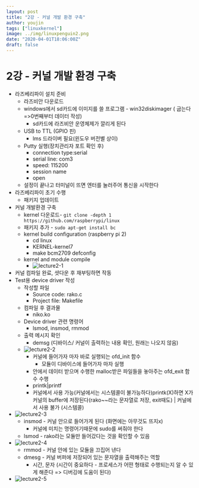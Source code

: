 ```yaml
---
layout: post
title: "2강 - 커널 개발 환경 구축"
author: youjin
tags: ["linuxkernel"]
image: ../img/linuxpenguin2.png
date: "2020-04-01T18:06:00Z"
draft: false
---
```


# 2강 - 커널 개발 환경 구축

- 라즈베리파이 설치 준비
    - 라즈비안 다운로드
    - windows에서 sd카드에 이미지를 쓸 프로그램 - win32diskimager ( 굽는다=>0번째부터 데이터 작성)
        - sd카드에 라즈비안 운영체제가 깔리게 된다
    - USB to TTL (GPIO 핀)
        - lms 드라이버 필요(윈도우 버전별 상이)
    - Putty 실행(장치관리자 포트 확인 후)
        - connection type:serial
        - serial line: com3
        - speed: 115200
        - session name
        - open
    - 설정이 끝나고 터미널이 뜨면 엔터를 눌러주어 통신을 시작한다
- 라즈베리파이 초기 수행
    - 패키지 업데이트
- 커널 개발환경 구축
    - kernel 다운로드- `git clone -depth 1 https://github.com/raspberrypi/linux`
    - 패키지 추가 - `sudo apt-get install bc`
    - kernel build configuration (raspberry pi 2)
        - cd linux
        - KERNEL-kernel7
        - make bcm2709 defconfig
    - kernel and module compile
        - ![lecture2-1](https://drive.google.com/uc?id=1OQ1WRWY-Kti38EWuhSNC_5bXZdYF99Az)
- 커널 컴파일 완료, 셧다운 후 재부팅하면 작동
- Test용 device driver 작성
    - 작성할 파일
        - Source code: rako.c
        - Project file: Makefile
    - 컴파일 후 결과물
        - niko.ko
    - Device driver 관련 명령어
        - lsmod, insmod, rmmod
    - 출력 메시지 확인
        - demsg (디바이스/ 커널이 출력하는 내용 확인, 원래는 나오지 않음)
    - ![lecture2-2](https://drive.google.com/uc?id=1ts_cYX68LdRcLxEeHCjQVYgJu3hMhwyr)
        - 커널에 들어가자 마자 바로 실행되는 ofd_init 함수
            - 모듈이 디바이스에 들어가자 마자 실행
        - 안에서 데이터 받으며 수행한 malloc받은 파일들을 놓아주는 ofd_exit 함수 수행
        - printk|printf
        - 커널에서 사용 가능(커널에서는 시스템콜이 불가능하다)printk(X)하면 X가 커널의 buffer에 저장된다(rako~~라는 문자열로 저장, exit때도) | 커널에서 사용 불가 (시스템콜)
- ![lecture2-3](https://drive.google.com/uc?id=1l7-sPqL59OEalKvG1q1ph7gd5sOV4um_)
    - insmod - 커널 안으로 들어가게 된다 (화면에는 아무것도 뜨지x)
        - 커널에 미치는 명령어기때문에 sudo를 써줘야 한다
    - lsmod - rako라는 모듈만 들어갔다는 것을 확인할 수 있음
- ![lecture2-4](https://drive.google.com/uc?id=1PnQO3zQ2wKTDQkOHnLyH1MzOp6KGP9Ws)
    - rmmod - 커널 안에 있는 모듈을 끄집어 낸다
    - dmesg - 커널 버퍼에 저장되어 있는 문자열을 출력해주는 역할
        - 시간, 문자 (시간이 중요하다 - 프로세스가 어떤 형태로 수행되는지 알 수 있게 해준다 => 디버깅에 도움이 된다)
- ![lecture2-5](https://drive.google.com/uc?id=14-4YKajMFMzWTt0hP6RdAWgHTlnN9kwm)
